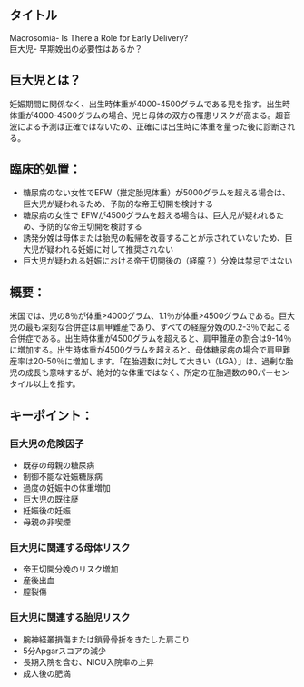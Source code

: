 ## タイトル
Macrosomia- Is There a Role for Early Delivery?  
巨大児- 早期娩出の必要性はあるか？

## 巨大児とは？
妊娠期間に関係なく、出生時体重が4000-4500グラムである児を指す。出生時体重が4000-4500グラムの場合、児と母体の双方の罹患リスクが高まる。超音波による予測は正確ではないため、正確には出生時に体重を量った後に診断される。

## 臨床的処置：
* 糖尿病のない女性でEFW（推定胎児体重）が5000グラムを超える場合は、巨大児が疑われるため、予防的な帝王切開を検討する
* 糖尿病の女性で EFWが4500グラムを超える場合は、巨大児が疑われるため、予防的な帝王切開を検討する
* 誘発分娩は母体または胎児の転帰を改善することが示されていないため、巨大児が疑われる妊娠に対して推奨されない
* 巨大児が疑われる妊娠における帝王切開後の（経膣？）分娩は禁忌ではない

## 概要：
米国では、児の8％が体重>4000グラム、1.1％が体重>4500グラムである。巨大児の最も深刻な合併症は肩甲難産であり、すべての経膣分娩の0.2-3％で起こる合併症である。出生時体重が4500グラムを超えると、肩甲難産の割合は9-14％に増加する。出生時体重が4500グラムを超えると、母体糖尿病の場合で肩甲難産率は20-50％に増加します。「在胎週数に対して大きい（LGA）」は、過剰な胎児の成長も意味するが、絶対的な体重ではなく、所定の在胎週数の90パーセンタイル以上を指す。

## キーポイント：
### 巨大児の危険因子
* 既存の母親の糖尿病
* 制御不能な妊娠糖尿病
* 過度の妊娠中の体重増加
* 巨大児の既往歴
* 妊娠後の妊娠
* 母親の非喫煙

### 巨大児に関連する母体リスク
* 帝王切開分娩のリスク増加
* 産後出血
* 膣裂傷

### 巨大児に関連する胎児リスク
* 腕神経叢損傷または鎖骨骨折をきたした肩こり
* 5分Apgarスコアの減少
* 長期入院を含む、NICU入院率の上昇
* 成人後の肥満
